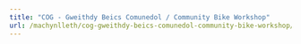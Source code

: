```yaml
---
title: "COG - Gweithdy Beics Comunedol / Community Bike Workshop"
url: /machynlleth/cog-gweithdy-beics-comunedol-community-bike-workshop/
---
```

